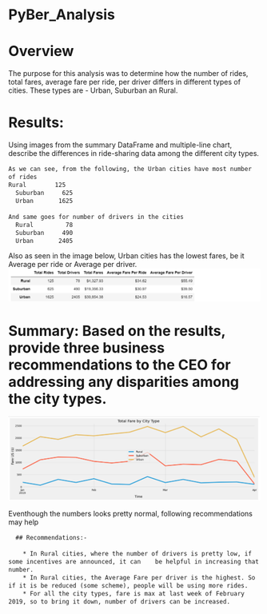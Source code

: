 # PyBer_Analysis
# Overview

  The purpose for this analysis was to determine how the number of rides, total fares, average fare per ride, per driver differs in different types of cities.
  These types are - Urban, Suburban an Rural.

# Results: 
  Using images from the summary DataFrame and multiple-line chart, describe the differences in ride-sharing data among the different city types.

    As we can see, from the following, the Urban cities have most number of rides
  	Rural        125
	  Suburban     625
	  Urban       1625

    And same goes for number of drivers in the cities
	  Rural         78
	  Suburban     490
	  Urban       2405

  Also as seen in the image below, Urban cities has the lowest fares, be it Average per ride or Average per driver.
  ![Chart](./ride_summ.png)
  
# Summary: Based on the results, provide three business recommendations to the CEO for addressing any disparities among the city types.
  ![Chart](./linechart.png)
  
   Eventhough the numbers looks pretty normal, following recommendations may help
 
 	  ## Recommendations:-
	
		* In Rural cities, where the number of drivers is pretty low, if some incentives are announced, it can    be helpful in increasing that number.
		* In Rural cities, the Average Fare per driver is the highest. So if it is be reduced (some scheme), people will be using more rides.
		* For all the city types, fare is max at last week of February 2019, so to bring it down, number of drivers can be increased. 


